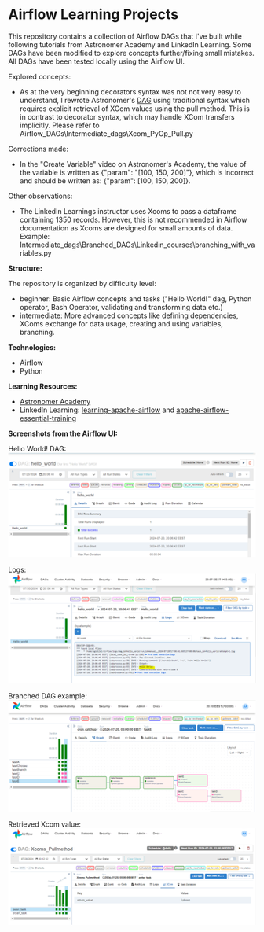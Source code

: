# Airflow Learning Projects

This repository contains a collection of Airflow DAGs that I've built while following tutorials from Astronomer Academy and LinkedIn Learning. Some DAGs have been modified to explore concepts further/fixing small mistakes. All DAGs have been tested locally using the Airflow UI.

Explored concepts:
* As at the very beginning decorators syntax was not not very easy to understand, I rewrote Astronomer's [DAG](https://academy.astronomer.io/path/airflow-101/astro-runtime-xcoms-101/1189671) using traditional syntax which requires explicit retrieval of XCom values using the pull method. This is in contrast to decorator syntax, which may handle XCom transfers implicitly. 
Please refer to Airflow_DAGs\Intermediate_dags\Xcom_PyOp_Pull.py

Corrections made:
* In the "Create Variable" video on Astronomer's Academy, the value of the variable is written as {"param": "[100, 150, 200]"}, which is incorrect and should be written as: {"param": [100, 150, 200]}.

Other observations:
* The LinkedIn Learnings instructor uses Xcoms to pass a dataframe containing 1350 records. However, this is not recommended in Airflow documentation as Xcoms are designed for small amounts of data. 
Example: Intermediate_dags\Branched_DAGs\Linkedin_courses\branching_with_variables.py

**Structure:**

The repository is organized by difficulty level:
* beginner: Basic Airflow concepts and tasks ("Hello World!" dag, Python operator, Bash Operator, validating and transforming data etc.)
* intermediate: More advanced concepts like defining dependencies, XComs exchange for data usage, creating and using variables, branching.

**Technologies:**

* Airflow
* Python

**Learning Resources:**

* [Astronomer Academy](https://academy.astronomer.io/path/airflow-101) 
* LinkedIn Learning:
    [learning-apache-airflow](https://www.linkedin.com/learning/learning-apache-airflow) and [apache-airflow-essential-training](https://www.linkedin.com/learning/apache-airflow-essential-training)

**Screenshots from the Airflow UI:**

Hello World! DAG:
![alt text](hello_world_dag.PNG)

Logs:
![alt text](hello_world_dag_logs.PNG)

Branched DAG example:
![alt text](catch_up.PNG)

Retrieved Xcom value:
![alt text](xcoms_pull.PNG)